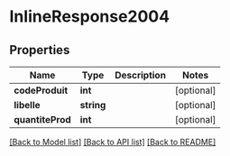 # InlineResponse2004

## Properties
Name | Type | Description | Notes
------------ | ------------- | ------------- | -------------
**codeProduit** | **int** |  | [optional] 
**libelle** | **string** |  | [optional] 
**quantiteProd** | **int** |  | [optional] 

[[Back to Model list]](../README.md#documentation-for-models) [[Back to API list]](../README.md#documentation-for-api-endpoints) [[Back to README]](../README.md)


